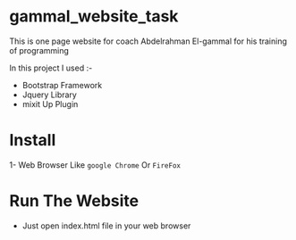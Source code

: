 # gammal_website_task

This is one page website for coach Abdelrahman El-gammal for his training of programming 

In this project I used :- 

* Bootstrap Framework
* Jquery Library
* mixit Up Plugin


# Install 

1- Web Browser Like `google Chrome` Or `FireFox`

# Run The Website 

* Just open index.html file in your web browser

